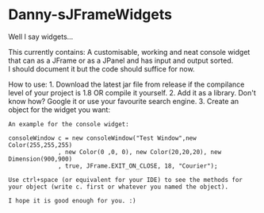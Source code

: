# Danny-sJFrameWidgets
Well I say widgets...

This currently contains:
    A customisable, working and neat console widget that can as a JFrame or as a JPanel and has input and output sorted.        
            I should document it but the code should suffice for now.
            
How to use:
    1. Download the latest jar file from release if the compilance level of your project is 1.8 OR compile it yourself.
    2. Add it as a library. Don't know how? Google it or use your favourite search engine.
    3. Create an object for the widget you want:
    
    An example for the console widget:
       
  ``` 
  consoleWindow c = new consoleWindow("Test Window",new Color(255,255,255)
				, new Color(0 ,0, 0), new Color(20,20,20), new Dimension(900,900)
				, true, JFrame.EXIT_ON_CLOSE, 18, "Courier");
  ```
    Use ctrl+space (or equivalent for your IDE) to see the methods for your object (write c. first or whatever you named the object). 
                
    I hope it is good enough for you. :)        
